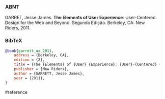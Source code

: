 ### ABNT
GARRET, Jesse James. **The Elements of User Experience**: User-Centered Design for the Web and Beyond. Segunda Edição. Berkeley, CA: New Riders, 2011.

### BibTeX
```bibtex
@book{garrett_ux_2011,
	address = {Berkeley, CA},
	edition = {2},
	title = {The {Elements} of {User} {Experience}: {User}-{Centered} {Design} for the {Web} and {Beyond}},
	publisher = {New Riders},
	author = {GARRETT, Jesse James},
	year = {2011},
}
```

#reference